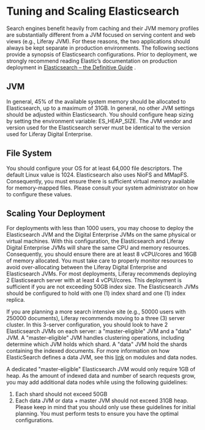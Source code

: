# Tuning and Scaling Elasticsearch [](id=tuning-and-scaling-elasticsearch)
Search engines benefit heavily from caching and their JVM memory profiles are substantially different from a JVM focused on serving content and web views (e.g., Liferay JVM). For these reasons, the two applications should always be kept separate in production environments.
The following sections provide a synopsis of Elasticsearch configurations. Prior to deployment, we strongly recommend reading Elastic’s documentation on production deployment in [Elasticsearch – the Definitive Guide](https://www.elastic.co/guide/en/elasticsearch/guide/current/index.html) .


## JVM [](id=jvm)
In general, 45% of the available system memory should be allocated to Elasticsearch, up to a maximum of 31GB. In general, no other JVM settings should be adjusted within Elasticsearch.
You should configure heap sizing by setting the environment variable: ES_HEAP_SIZE. The JVM vendor and version used for the Elasticsearch server must be identical to the version used for Liferay Digital Enterprise.


## File System [](id=file-system)
You should configure your OS for at least 64,000 file descriptors. The default Linux value is 1024.
Elasticsearch also uses NioFS and MMapFS. Consequently, you must ensure there is sufficient virtual memory available for memory-mapped files.
Please consult your system administrator on how to configure these values.

## Scaling Your Deployment [](id=scaling-your-deployment)
For deployments with less than 1000 users, you may choose to deploy the Elasticsearch JVM and the Digital Enterprise JVMs on the same physical or virtual machines. With this configuration, the Elasticsearch and Liferay Digital Enterprise JVMs will share the same CPU and memory resources.
Consequently, you should ensure there are at least 8 vCPU/cores and 16GB of memory allocated.
You must take care to properly monitor resources to avoid over-allocating between the Liferay Digital Enterprise and Elasticsearch JVMs.
For most deployments, Liferay recommends deploying 2 Elasticsearch server with at least 4 vCPU/cores.
This deployment is sufficient if you are not exceeding 50GB index size. The Elasticsearch JVMs should be configured to hold with one (1) index shard and one (1) index replica.

If you are planning a more search intensive site (e.g., 50000 users with 250000 documents), Liferay recommends moving to a three (3) server cluster. In this 3-server configuration, you should look to have 2 Elasticsearch JVMs on each server: a "master-eligible" JVM and a "data" JVM. A "master-eligible" JVM handles clustering operations, including determine which JVM holds which shard. A "data" JVM hold the shards containing the indexed documents. For more information on how ElasticSearch defines a data JVM, see this [link](https://www.elastic.co/guide/en/elasticsearch/reference/current/modules-node.html) on modules and data nodes.

A dedicated "master-eligible" Elasticsearch JVM would only require 1GB of heap.
As the amount of indexed data and number of search requests grow, you may add additional data nodes while using the following guidelines:
1. Each shard should not exceed 50GB
2. Each data JVM or data + master JVM should not exceed 31GB heap.
Please keep in mind that you should only use these guidelines for initial planning. You must perform tests to ensure you have the optimal configurations.

